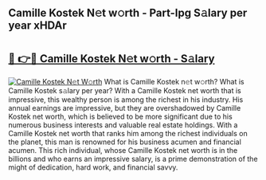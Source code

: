 ## Camille Kostek N𝚎t w𝚘rth - Part-Ipg S𝚊lary per year xHDAr

# <h2><a href="http://gc3v84h.nevu.top/?p=Camille+Kostek">🔗 👉🔴 Camille Kostek N𝚎t w𝚘rth - S𝚊lary</a></h2>

[![Camille Kostek N𝚎t W𝚘rth](https://i.imgur.com/Oavwk0R.jpeg)](http://gc3v84h.nevu.top/?p=Camille+Kostek)
What is Camille Kostek n𝚎t w𝚘rth? What is Camille Kostek s𝚊lary per year?
With a Camille Kostek net worth that is impressive, this wealthy person is among the richest in his industry. His annual earnings are impressive, but they are overshadowed by Camille Kostek net worth, which is believed to be more significant due to his numerous business interests and valuable real estate holdings. With a Camille Kostek net worth that ranks him among the richest individuals on the planet, this man is renowned for his business acumen and financial acumen. This rich individual, whose Camille Kostek net worth is in the billions and who earns an impressive salary, is a prime demonstration of the might of dedication, hard work, and financial savvy.
